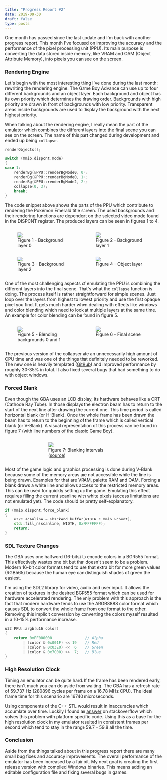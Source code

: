```yaml
---
title: "Progress Report #2"
date: 2019-09-30
draft: false
type: posts
---
```

One month has passed since the last update and I'm back with another progress report. This month I've focused on improving the accuracy and the performance of the pixel processing unit (PPU). Its main purpose is converting the data stored inside memory, like VRAM and OAM (Object Attribute Memory), into pixels you can see on the screen.

### Rendering Engine

Let's begin with the most interesting thing I've done during the last month: rewriting the rendering engine. The Game Boy Advance can use up to four different backgrounds and an object layer. Each background and object has its own priority which determines the drawing order. Backgrounds with high priority are drawn in front of backgrounds with low priority. Transparent areas inside backgrounds are used to display the background with the next highest priority.

When talking about the rendering engine, I really mean the part of the emulator which combines the different layers into the final scene you can see on the screen. The name of this part changed during development and ended up being `collapse`.

```cpp
renderObjects();

switch (mmio.dispcnt.mode)
{
case 1:
    renderBg(&PPU::renderBgMode0, 0);
    renderBg(&PPU::renderBgMode0, 1);
    renderBg(&PPU::renderBgMode2, 2);
    collapse(0, 3);
    break;
}
```

The code snippet above shows the parts of the PPU which contribute to rendering the Pokémon Emerald title screen. The used backgrounds and their rendering functions are dependent on the selected video mode found in the DISPCNT register. The produced layers can be seen in figures 1 to 4.

<div style="display: flex; justify-content: space-evenly">
    <figure style="width: 45%">
        <img src="/img/collapse_bg0.png">
        <figcaption>Figure 1 - Background layer 0</figcaption>
    </figure>
    <figure style="width: 45%">
        <img src="/img/collapse_bg1.png">
        <figcaption>Figure 2 - Background layer 1</figcaption>
    </figure>
</div>

<div style="display: flex; justify-content: space-evenly">
    <figure style="width: 45%">
        <img src="/img/collapse_bg2.png">
        <figcaption>Figure 3 - Background layer 2</figcaption>
    </figure>
    <figure style="width: 45%">
        <img src="/img/collapse_obj.png">
        <figcaption>Figure 4 - Object layer</figcaption>
    </figure>
</div>

One of the most challenging aspects of emulating the PPU is combining the different layers into the final scene. That's what the `collapse` function is doing. The process itself is rather straightforward for simple scenes. Just loop over the layers from highest to lowest priority and use the first opaque pixel you find. It gets much harder when dealing with effects like windows and color blending which need to look at multiple layers at the same time. An example for color blending can be found in figure 5.

<div style="display: flex; justify-content: space-evenly">
    <figure style="width: 45%">
        <img src="/img/collapse_blend.png">
        <figcaption>Figure 5 - Blending backgrounds 0 and 1</figcaption>
    </figure>
    <figure style="width: 45%">
        <img src="/img/pokemon_emerald.png">
        <figcaption>Figure 6 - Final scene</figcaption>
    </figure>
</div>

The previous version of the collapser ate an unnecessarily high amount of CPU time and was one of the things that definitely needed to be reworked. The new one is heavily templated ([GitHub](https://github.com/jsmolka/eggvance/blob/d89f078a1ecf74c98837cc26b8f9ee2c6a1980f5/eggvance/src/ppu/collapse.inl)) and improved performance by roughly 30-35% in total. It also fixed several bugs that had something to do with object windows.

### Forced Blank

Even though the GBA uses an LCD display, its hardware behaves like a CRT (Cathode Ray Tube). In those displays the electron beam has to return to the start of the next line after drawing the current one. This time period is called horizontal blank (or H-Blank). Once the whole frame has been drawn the beam has to return to the beginning of the frame which is called vertical blank (or V-Blank). A visual representation of this process can be found in figure 7 (with line numbers of the classic Game Boy).

<div style="display: flex; justify-content: space-evenly">
    <figure style="width: 45%">
        <img src="/img/blanking_intervals.png">
        <figcaption>Figure 7: Blanking intervals (<a href=http://imrannazar.com/GameBoy-Emulation-in-JavaScript:-GPU-Timings">source</a>)</figcaption>
    </figure>
</div>

Most of the game logic and graphics processing is done during V-Blank because some of the memory areas are not accessible while the line is being drawn. Examples for that are VRAM, palette RAM and OAM. Forcing a blank draws a white line and allows access to the restricted memory areas. This can be used for quickly setting up the game. Emulating this effect requires filling the current scanline with white pixels (access limitations are not emulated yet). The code should be pretty self-explanatory.

```cpp
if (mmio.dispcnt.force_blank)
{
    u32* scanline = &backend.buffer[WIDTH * mmio.vcount];
    std::fill_n(scanline, WIDTH, 0xFFFFFFFF);
    return;
}
```

### SDL Texture Changes

The GBA uses one halfword (16-bits) to encode colors in a BGR555 format. This effectively wastes one bit but that doesn't seem to be a problem. Modern 16-bit color formats tend to use that extra bit for more green values (RGB565) because the human eye can distinguish shades of green the easiest.

I'm using the SDL2 library for video, audio and user input. It allows the creation of textures in the desired BGR555 format which can be used for hardware accelerated rendering. The only problem with this approach is the fact that modern hardware tends to use the ARGB8888 color format which causes SDL to convert the whole frame from one format to the other. Removing this implicit conversion by converting the colors myself resulted in a 10-15% performance increase.

```cpp
u32 PPU::argb(u16 color)
{
    return 0xFF000000               // Alpha
        | (color & 0x001F) << 19    // Red
        | (color & 0x03E0) <<  6    // Green
        | (color & 0x7C00) >>  7;   // Blue
}
```

### High Resolution Clock
Timing an emulator can be quite hard. If the frame has been rendered early, there isn't much you can do aside from waiting. The GBA has a refresh rate of 59.737 Hz (280896 cycles per frame on a 16.78 MHz CPU). The ideal frame time for this scenario are 16740 microseconds. 

Using components of the C++ STL would result in inaccuracies which accumlate over time. Luckily I found an [answer](https://stackoverflow.com/a/41862592) on stackoverflow which solves this problem with platform specific code. Using this as a base for the high resolution clock in my emulator resulted in consistent frames per second which tend to stay in the range 59.7 - 59.8 all the time.

### Conclusion

Aside from the things talked about in this progress report there are many small bug fixes and accuracy improvements. The overall performance of the emulator has been increased by a fair bit. My next goal is creating the first release version with compiled Windows binaries. This means adding an editable configuration file and fixing several bugs in games.

